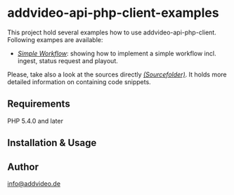 # addvideo-api-php-client-examples

This project hold several examples how to use addvideo-api-php-client. Following exampes are available:

- [*Simple Workflow*](docs/SimpleWorkflow.md): showing how to implement a simple workflow incl. ingest, status request and playout.

Please, take also a look at the sources directly [*(Sourcefolder)*](./src/). It holds more detailed information on containing code snippets.

## Requirements

PHP 5.4.0 and later

## Installation & Usage

## Author
info@addvideo.de